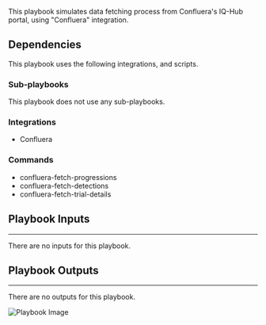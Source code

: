 This playbook simulates data fetching process from Confluera's IQ-Hub portal, using "Confluera" integration.

## Dependencies
This playbook uses the following integrations, and scripts.

### Sub-playbooks
This playbook does not use any sub-playbooks.

### Integrations
* Confluera


### Commands
* confluera-fetch-progressions
* confluera-fetch-detections
* confluera-fetch-trial-details

## Playbook Inputs
---

There are no inputs for this playbook.

## Playbook Outputs
---
There are no outputs for this playbook.

![Playbook Image](../doc_files/Iqhub-Automation-Playbook.png)


